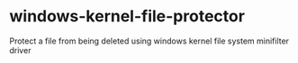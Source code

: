 # windows-kernel-file-protector
Protect a file from being deleted using windows kernel file system minifilter driver
